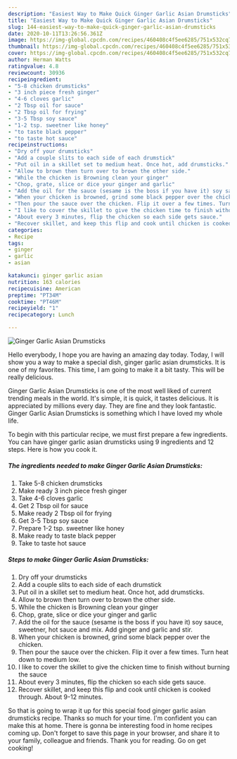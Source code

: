 ```yaml
---
description: "Easiest Way to Make Quick Ginger Garlic Asian Drumsticks"
title: "Easiest Way to Make Quick Ginger Garlic Asian Drumsticks"
slug: 144-easiest-way-to-make-quick-ginger-garlic-asian-drumsticks
date: 2020-10-11T13:26:56.361Z
image: https://img-global.cpcdn.com/recipes/460408c4f5ee6285/751x532cq70/ginger-garlic-asian-drumsticks-recipe-main-photo.jpg
thumbnail: https://img-global.cpcdn.com/recipes/460408c4f5ee6285/751x532cq70/ginger-garlic-asian-drumsticks-recipe-main-photo.jpg
cover: https://img-global.cpcdn.com/recipes/460408c4f5ee6285/751x532cq70/ginger-garlic-asian-drumsticks-recipe-main-photo.jpg
author: Herman Watts
ratingvalue: 4.8
reviewcount: 30936
recipeingredient:
- "5-8 chicken drumsticks"
- "3 inch piece fresh ginger"
- "4-6 cloves garlic"
- "2 Tbsp oil for sauce"
- "2 Tbsp oil for frying"
- "3-5 Tbsp soy sauce"
- "1-2 tsp. sweetner like honey"
- "to taste black pepper"
- "to taste hot sauce"
recipeinstructions:
- "Dry off your drumsticks"
- "Add a couple slits to each side of each drumstick"
- "Put oil in a skillet set to medium heat. Once hot, add drumsticks."
- "Allow to brown then turn over to brown the other side."
- "While the chicken is Browning clean your ginger"
- "Chop, grate, slice or dice your ginger and garlic"
- "Add the oil for the sauce (sesame is the boss if you have it) soy sauce, sweetner, hot sauce and mix. Add ginger and garlic and stir."
- "When your chicken is browned, grind some black pepper over the chicken."
- "Then pour the sauce over the chicken. Flip it over a few times. Turn heat down to medium low."
- "I like to cover the skillet to give the chicken time to finish without burning the sauce"
- "About every 3 minutes, flip the chicken so each side gets sauce."
- "Recover skillet, and keep this flip and cook until chicken is cooked through. About 9-12 minutes."
categories:
- Recipe
tags:
- ginger
- garlic
- asian

katakunci: ginger garlic asian 
nutrition: 163 calories
recipecuisine: American
preptime: "PT34M"
cooktime: "PT46M"
recipeyield: "1"
recipecategory: Lunch

---
```



![Ginger Garlic Asian Drumsticks](https://img-global.cpcdn.com/recipes/460408c4f5ee6285/751x532cq70/ginger-garlic-asian-drumsticks-recipe-main-photo.jpg)

Hello everybody, I hope you are having an amazing day today. Today, I will show you a way to make a special dish, ginger garlic asian drumsticks. It is one of my favorites. This time, I am going to make it a bit tasty. This will be really delicious.



Ginger Garlic Asian Drumsticks is one of the most well liked of current trending meals in the world. It's simple, it is quick, it tastes delicious. It is appreciated by millions every day. They are fine and they look fantastic. Ginger Garlic Asian Drumsticks is something which I have loved my whole life.


To begin with this particular recipe, we must first prepare a few ingredients. You can have ginger garlic asian drumsticks using 9 ingredients and 12 steps. Here is how you cook it.

<!--inarticleads1-->

##### The ingredients needed to make Ginger Garlic Asian Drumsticks:

1. Take 5-8 chicken drumsticks
1. Make ready 3 inch piece fresh ginger
1. Take 4-6 cloves garlic
1. Get 2 Tbsp oil for sauce
1. Make ready 2 Tbsp oil for frying
1. Get 3-5 Tbsp soy sauce
1. Prepare 1-2 tsp. sweetner like honey
1. Make ready to taste black pepper
1. Take to taste hot sauce




<!--inarticleads2-->

##### Steps to make Ginger Garlic Asian Drumsticks:

1. Dry off your drumsticks
1. Add a couple slits to each side of each drumstick
1. Put oil in a skillet set to medium heat. Once hot, add drumsticks.
1. Allow to brown then turn over to brown the other side.
1. While the chicken is Browning clean your ginger
1. Chop, grate, slice or dice your ginger and garlic
1. Add the oil for the sauce (sesame is the boss if you have it) soy sauce, sweetner, hot sauce and mix. Add ginger and garlic and stir.
1. When your chicken is browned, grind some black pepper over the chicken.
1. Then pour the sauce over the chicken. Flip it over a few times. Turn heat down to medium low.
1. I like to cover the skillet to give the chicken time to finish without burning the sauce
1. About every 3 minutes, flip the chicken so each side gets sauce.
1. Recover skillet, and keep this flip and cook until chicken is cooked through. About 9-12 minutes.




So that is going to wrap it up for this special food ginger garlic asian drumsticks recipe. Thanks so much for your time. I'm confident you can make this at home. There is gonna be interesting food in home recipes coming up. Don't forget to save this page in your browser, and share it to your family, colleague and friends. Thank you for reading. Go on get cooking!
